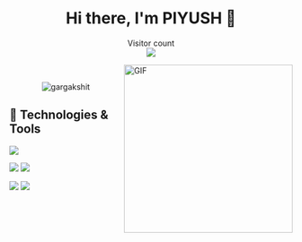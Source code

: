 <h1 align="center">Hi there, I'm PIYUSH 👋</h1>

<p align="center"> 
  Visitor count<br/>
  <img src="https://profile-counter.glitch.me/antiXlive/count.svg" />
</p>
<img align="right" alt="GIF" height="300px" src="https://octodex.github.com/images/daftpunktocat-thomas.gif"/>
<br>


<p align="center"> <img src="https://github-readme-stats-five-lyart.vercel.app/api?username=antiXlive&show_icons=true" alt="gargakshit" /> </p>


## 🔧 Technologies & Tools
![](https://img.shields.io/badge/OS-Linux-informational?style=flat&logo=linux&logoColor=white&color=2bbc8a)
<!--![](https://img.shields.io/badge/Editor-IntelliJ_IDEA-informational?style=flat&logo=intellij-idea&logoColor=white&color=2bbc8a)-->
<!--![](https://img.shields.io/badge/Code-Python-informational?style=flat&logo=python&logoColor=white&color=2bbc8a)-->
![](https://img.shields.io/badge/Code-JavaScript-informational?style=flat&logo=javascript&logoColor=white&color=2bbc8a)
![](https://img.shields.io/badge/Code-Php-informational?style=flat&logo=php&logoColor=white&color=2bbc8a)
<!--![](https://img.shields.io/badge/Code-Golang-informational?style=flat&logo=go&logoColor=white&color=2bbc8a)-->
<!--![](https://img.shields.io/badge/Code-Make-informational?style=flat&logo=cmake&logoColor=white&color=2bbc8a)-->
<!--![](https://img.shields.io/badge/Code-Vue-informational?style=flat&logo=vue.js&logoColor=white&color=2bbc8a)-->
![](https://img.shields.io/badge/Shell-Bash-informational?style=flat&logo=gnu-bash&logoColor=white&color=2bbc8a)
![](https://img.shields.io/badge/Tools-PostgreSQL-informational?style=flat&logo=postgresql&logoColor=white&color=2bbc8a)
<!--![](https://img.shields.io/badge/Tools-Docker-informational?style=flat&logo=docker&logoColor=white&color=2bbc8a)-->
<!--![](https://img.shields.io/badge/Tools-Kubernetes-informational?style=flat&logo=kubernetes&logoColor=white&color=2bbc8a)-->
<!--![](https://img.shields.io/badge/Tools-Red_Hat_OpenShift-informational?style=flat&logo=red-hat-open-shift&logoColor=white&color=2bbc8a)-->
<!--![](https://img.shields.io/badge/Cloud-Digital_Ocean-informational?style=flat&logo=digitalocean&logoColor=white&color=2bbc8a)-->



<!--
(https://github.com/anuraghazra/github-readme-stats)
**antiXlive/antiXlive** is a ✨ _special_ ✨ repository because its `README.md` (this file) appears on your GitHub profile.

Here are some ideas to get you started:

- 🔭 I’m currently working on ...
- 🌱 I’m currently learning ...
- 👯 I’m looking to collaborate on ...
- 🤔 I’m looking for help with ...
- 💬 Ask me about ...
- 📫 How to reach me: ...
- 😄 Pronouns: ...
- ⚡ Fun fact: ...
-->
